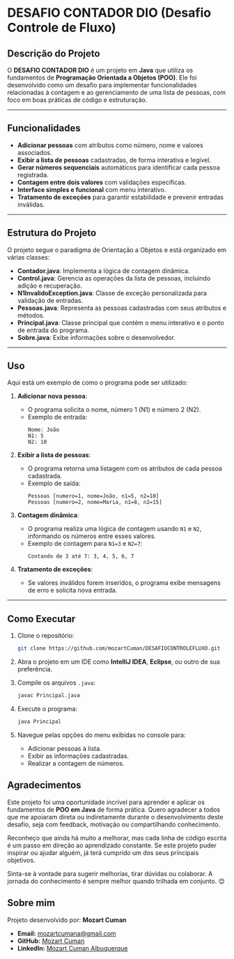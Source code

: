 # DESAFIO CONTADOR DIO (Desafio Controle de Fluxo)

## Descrição do Projeto

  O **DESAFIO CONTADOR DIO** é um projeto em **Java** que utiliza os fundamentos de **Programação Orientada a Objetos (POO)**.
  Ele foi desenvolvido como um desafio para implementar funcionalidades relacionadas à contagem e ao gerenciamento de uma lista de 
pessoas, com foco em boas práticas de código e estruturação.

---

## Funcionalidades
- **Adicionar pessoas** com atributos como número, nome e valores associados.
- **Exibir a lista de pessoas** cadastradas, de forma interativa e legível.
- **Gerar números sequenciais** automáticos para identificar cada pessoa registrada.
- **Contagem entre dois valores** com validações específicas.
- **Interface simples e funcional** com menu interativo.
- **Tratamento de exceções** para garantir estabilidade e prevenir entradas inválidas.

---

## Estrutura do Projeto

O projeto segue o paradigma de Orientação a Objetos e está organizado em várias classes:

- **Contador.java**: Implementa a lógica de contagem dinâmica.
- **Control.java**: Gerencia as operações da lista de pessoas, incluindo adição e recuperação.
- **N1InvalidoException.java**: Classe de exceção personalizada para validação de entradas.
- **Pessoas.java**: Representa as pessoas cadastradas com seus atributos e métodos.
- **Principal.java**: Classe principal que contém o menu interativo e o ponto de entrada do programa.
- **Sobre.java**: Exibe informações sobre o desenvolvedor.

---

## Uso

Aqui está um exemplo de como o programa pode ser utilizado:

1. **Adicionar nova pessoa**:
   - O programa solicita o nome, número 1 (N1) e número 2 (N2).
   - Exemplo de entrada:
     ```
     Nome: João
     N1: 5
     N2: 10
     ```

2. **Exibir a lista de pessoas**:
   - O programa retorna uma listagem com os atributos de cada pessoa cadastrada.
   - Exemplo de saída:
     ```
     Pessoas [numero=1, nome=João, n1=5, n2=10]
     Pessoas [numero=2, nome=Maria, n1=8, n2=15]
     ```

3. **Contagem dinâmica**:
   - O programa realiza uma lógica de contagem usando `N1` e `N2`, informando os números entre esses valores.
   - Exemplo de contagem para `N1=3` e `N2=7`:
     ```
     Contando de 3 até 7: 3, 4, 5, 6, 7
     ```

4. **Tratamento de exceções**:
   - Se valores inválidos forem inseridos, o programa exibe mensagens de erro e solicita nova entrada.

---
## Como Executar

1. Clone o repositório:
    ```bash
    git clone https://github.com/mozartCuman/DESAFIOCONTROLEFLUXO.git
    ```

2. Abra o projeto em um IDE como **IntelliJ IDEA**, **Eclipse**, ou outro de sua preferência.

3. Compile os arquivos `.java`:
    ```bash
    javac Principal.java
    ```

4. Execute o programa:
    ```bash
    java Principal
    ```

5. Navegue pelas opções do menu exibidas no console para:
   - Adicionar pessoas à lista.
   - Exibir as informações cadastradas.
   - Realizar a contagem de números.

## Agradecimentos

Este projeto foi uma oportunidade incrível para aprender e aplicar os fundamentos de **POO em Java** de forma prática. 
Quero agradecer a todos que me apoiaram direta ou indiretamente durante o desenvolvimento deste desafio, seja com feedback, motivação ou compartilhando conhecimento.

Reconheço que ainda há muito a melhorar, mas cada linha de código escrita é um passo em direção ao aprendizado constante.
Se este projeto puder inspirar ou ajudar alguém, já terá cumprido um dos seus principais objetivos.

Sinta-se à vontade para sugerir melhorias, tirar dúvidas ou colaborar. A jornada do conhecimento é sempre melhor quando trilhada em conjunto. 😊

## Sobre mim

Projeto desenvolvido por: **Mozart Cuman**

- **Email:** [mozartcumana@gmail.com](mailto:mozartcumana@gmail.com)
- **GitHub:** [Mozart Cuman](https://github.com/mozartCuman)
- **LinkedIn:** [Mozart Cuman Albuquerque](https://www.linkedin.com/in/mozart-cuman-albuquerque/)
